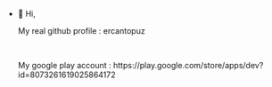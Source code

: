 - 👋 Hi,
  <p>My real github profile : ercantopuz</p>
  <br>
  <p>My google play account : https://play.google.com/store/apps/dev?id=8073261619025864172</p>
  

<!---
ercu-temp/ercu-temp is a ✨ special ✨ repository because its `README.md` (this file) appears on your GitHub profile.
You can click the Preview link to take a look at your changes.
--->
